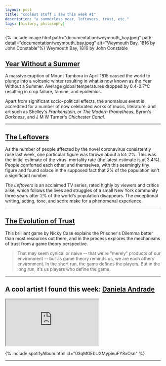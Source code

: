 ```yaml
---
layout: post
title: "coolest stuff i saw this week #1"
description: "a summerless year, leftovers, trust, etc."
tags: [history, philosophy]
---
```


{% include image.html path="documentation/weymouth_bay.jpeg" path-detail="documentation/weymouth_bay.jpeg" alt="Weymouth Bay, 1816 by John Constable"%} Weymouth Bay, 1816 by John Constable

## [**Year Without a Summer**](https://en.wikipedia.org/wiki/Year_Without_a_Summer)


A massive eruption of Mount Tambora in April 1815 caused the world to plunge into a volcanic winter resulting in what is now known as the Year Without a Summer. Average global temperatures dropped by 0.4-0.7°C resulting in crop failure, famine, and epidemics. 

Apart from significant socio-political effects, the anomalous event is accredited for a number of now celebrated works of music, literature, and art such as Shelley's _Frankenstein, or The Modern Prometheus_, Byron's _Darkness_, and J M W Turner's _Chichester Canal_.

---

## [**The Leftovers**](https://www.imdb.com/title/tt2699128/)

As the number of people affected by the novel coronavirus consistently rose last week, one particular figure was thrown about a lot: 2%. This was the initial estimate of the virus' mortality rate (the latest estimate is at 3.4%). People comforted each other, and themselves, with this seemingly tiny figure and found solace in the supposed fact that 2% of the population isn't a significant number. 

_The Leftovers_ is an acclaimed TV series, rated highly by viewers and critics alike, which follows the lives and struggles of a small New York community three years after 2% of the world's population disappears. The exceptional writing, acting, tone, and score make for a phenomenal experience.

---

## [**The Evolution of Trust**](https://ncase.me/trust/)

This brilliant game by Nicky Case explains the Prisoner's Dilemma better than most resources out there, and in the process explores the mechanisms of trust from a game theory perspective.

>That may seem cynical or naive -- that we're "merely" products of our environment -- but as game theory reminds us, we are each others' environment. In the short run, the game defines the players. But in the long run, it's us players who define the game.

---

## **A cool artist I found this week:** [**Daniela Andrade**](https://open.spotify.com/artist/0WfaItAbs4vlgIA1cuqGtJ)

<div class="embed-responsive embed-responsive-16by9">
<iframe src="https://www.youtube.com/embed/DWC4bJQy0mc?modestbranding=1&autohide=1&showinfo=0&controls=0" allowfullscreen></iframe>
</div>

{% include spotifyAlbum.html id="03qMGEbUXMypieuFY8xOsn" %}


---
